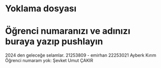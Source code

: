 # Yoklama dosyası
# Öğrenci numaranızı ve adınızı buraya yazıp pushlayın
2024 den geleceğe selamlar. 21253809 - emirhan
22253021 Ayberk Kırım
Öğrenci numaram yok: Şevket Umut ÇAKIR

